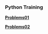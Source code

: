 
### Python Training

**[Problems01](./problems01.ipynb)** 

**[Problems02](./problems02.ipynb)**


